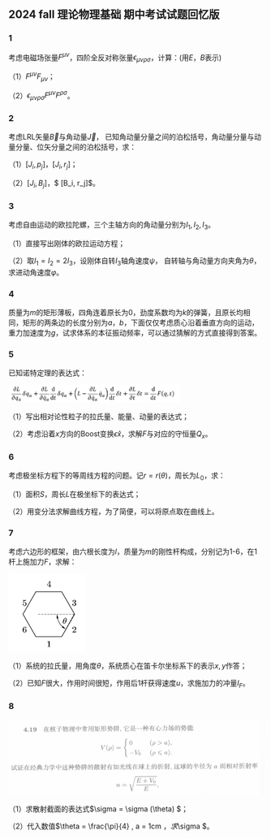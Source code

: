 ## 2024 fall 理论物理基础 期中考试试题回忆版

### 1

考虑电磁场张量$F^{\mu \nu}$，四阶全反对称张量$\epsilon_{\mu \nu \rho \sigma}$，计算：(用$E$，$B$表示)

（1）$F^{\mu \nu} F_{\mu \nu}$；

（2）$\epsilon_{\mu \nu \rho \sigma}F^{\mu \nu}F^{\rho \sigma}$。

### 2

考虑LRL矢量$\vec B$与角动量$\vec J$， 已知角动量分量之间的泊松括号，角动量分量与动量分量、位矢分量之间的泊松括号，求：

（1）$[J_i, p_j]$，$[J_i, r_j]$；

（2）$[J_i, B_j]$，$ [B_i, r_j]$。

### 3

考虑自由运动的欧拉陀螺，三个主轴方向的角动量分别为$I_1, I_2, I_3$。

（1）直接写出刚体的欧拉运动方程；

（2）取$I_1 = I_2 = 2I_3$，设刚体自转$I_3$轴角速度$\psi$， 自转轴与角动量方向夹角为$\theta$，求进动角速度$\varphi$。

### 4

质量为$m$的矩形薄板，四角连着原长为0，劲度系数均为$k$的弹簧，且原长均相同，矩形的两条边的长度分别为$a$，$b$，下面仅仅考虑质心沿着垂直方向的运动，重力加速度为$g$，试求体系的本征振动频率，可以通过猜解的方式直接得到答案。

### 5

已知诺特定理的表达式：

<img src="https://raw.githubusercontent.com/stur007/img/main/img/202412281047807.png" alt="image-20241115154132167" style="zoom:33%;" />

（1）写出相对论性粒子的拉氏量、能量、动量的表达式；

（2）考虑沿着$x$方向的Boost变换$\epsilon \hat x$，求解$F$与对应的守恒量$Q_x$。

### 6

考虑极坐标方程下的等周线方程的问题。记$r=r(\theta)$，周长为$L_0$，求：

（1）面积$S$，周长$L$在极坐标下的表达式；

（2）用变分法求解曲线方程，为了简便，可以将原点取在曲线上。

### 7

考虑六边形的框架，由六根长度为$l$，质量为$m$的刚性杆构成，分别记为1-6，在1杆上施加力$F$，求解：

<img src="https://raw.githubusercontent.com/stur007/img/main/img/202412281044228.jpeg" alt="T7" style="zoom:15%;" />

（1）系统的拉氏量，用角度$\theta$，系统质心在笛卡尔坐标系下的表示$x,y$作答；

（2）已知$F$很大，作用时间很短，作用后1杆获得速度$u$，求施加力的冲量$I_F$。

### 8

<img src="https://raw.githubusercontent.com/stur007/img/main/img/202412281047885.png" alt="image-20241115153530703" style="zoom:80%;" />

（1）求散射截面的表达式$\sigma = \sigma (\theta) $；

（2）代入数值$\theta = \frac{\pi}{4} , a = 1cm $，求$\sigma $。
